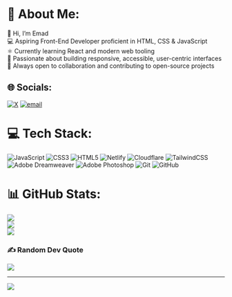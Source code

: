 # 💫 About Me:
👋 Hi, I’m Emad<br>💻 Aspiring Front-End Developer proficient in HTML, CSS & JavaScript<br>⚛️ Currently learning React and modern web tooling<br>🌱 Passionate about building responsive, accessible, user-centric interfaces<br>🤝 Always open to collaboration and contributing to open-source projects


## 🌐 Socials:
[![X](https://img.shields.io/badge/X-black.svg?logo=X&logoColor=white)](https://x.com/emadn1387) [![email](https://img.shields.io/badge/Email-D14836?logo=gmail&logoColor=white)](mailto:emadsalman1011@gmail.com) 

# 💻 Tech Stack:
![JavaScript](https://img.shields.io/badge/javascript-%23323330.svg?style=for-the-badge&logo=javascript&logoColor=%23F7DF1E) ![CSS3](https://img.shields.io/badge/css3-%231572B6.svg?style=for-the-badge&logo=css3&logoColor=white) ![HTML5](https://img.shields.io/badge/html5-%23E34F26.svg?style=for-the-badge&logo=html5&logoColor=white) ![Netlify](https://img.shields.io/badge/netlify-%23000000.svg?style=for-the-badge&logo=netlify&logoColor=#00C7B7) ![Cloudflare](https://img.shields.io/badge/Cloudflare-F38020?style=for-the-badge&logo=Cloudflare&logoColor=white) ![TailwindCSS](https://img.shields.io/badge/tailwindcss-%2338B2AC.svg?style=for-the-badge&logo=tailwind-css&logoColor=white) ![Adobe Dreamweaver](https://img.shields.io/badge/Adobe%20Dreamweaver-FF61F6.svg?style=for-the-badge&logo=Adobe%20Dreamweaver&logoColor=white) ![Adobe Photoshop](https://img.shields.io/badge/adobe%20photoshop-%2331A8FF.svg?style=for-the-badge&logo=adobe%20photoshop&logoColor=white) ![Git](https://img.shields.io/badge/git-%23F05033.svg?style=for-the-badge&logo=git&logoColor=white) ![GitHub](https://img.shields.io/badge/github-%23121011.svg?style=for-the-badge&logo=github&logoColor=white)
# 📊 GitHub Stats:
![](https://github-readme-stats.vercel.app/api?username=EmadN87&theme=nightowl&hide_border=false&include_all_commits=true&count_private=true)<br/>
![](https://nirzak-streak-stats.vercel.app/?user=EmadN87&theme=nightowl&hide_border=false)<br/>
![](https://github-readme-stats.vercel.app/api/top-langs/?username=EmadN87&theme=nightowl&hide_border=false&include_all_commits=true&count_private=true&layout=compact)

### ✍️ Random Dev Quote
![](https://quotes-github-readme.vercel.app/api?type=vetical&theme=radical)

---
[![](https://visitcount.itsvg.in/api?id=EmadN87&icon=0&color=1)](https://visitcount.itsvg.in)

<!-- Proudly created with GPRM ( https://gprm.itsvg.in ) -->
